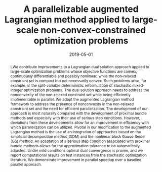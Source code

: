 ---
title: A parallelizable augmented Lagrangian method applied to large-scale non-convex-constrained
  optimization problems
# If group member, use folder name in /content/authors
authors:
  - Natashia Boland
  - Jeffrey Christiansen
  - Brian Dandurand
  - Andrew Eberhard
  - g_fabricio-oliveira
date: 2019-05-01
doi: 10.1007/s10107-018-1253-9

# Schedule page publish date (NOT publication's date).
publishDate: 2017-01-01

# Publication type.
# Legend: 0 = Uncategorized; 1 = Conference paper; 2 = Journal article;
# 3 = Preprint / Working Paper; 4 = Report; 5 = Book; 6 = Book section;
# 7 = Thesis; 8 = Patent
publication_types: ['2']

# Publication name and optional abbreviated publication name. Notice * * on title. # Publication name and optional abbreviated publication name. Quote marks needed for Markdown typesetting
publication: '*Mathematical Programming*'
publication_short: ''

abstract: LWe contribute improvements to a Lagrangian dual solution approach applied
  to large-scale optimization problems whose objective functions are convex, continuously
  differentiable and possibly nonlinear, while the non-relaxed constraint set is compact
  but not necessarily convex. Such problems arise, for example, in the split-variable
  deterministic reformulation of stochastic mixed-integer optimization problems. The
  dual solution approach needs to address the nonconvexity of the non-relaxed constraint
  set while being efficiently implementable in parallel. We adapt the augmented Lagrangian
  method framework to address the presence of nonconvexity in the non-relaxed constraint
  set and the need for efficient parallelization. The development of our approach
  is most naturally compared with the development of proximal bundle methods and especially
  with their use of serious step conditions. However, deviations from these developments
  allow for an improvement in efficiency with which parallelization can be utilized.
  Pivotal in our modification to the augmented Lagrangian method is the use of an
  integration of approaches based on the simplicial decomposition method (SDM) and
  the nonlinear block Gauss-Seidel (GS) method. An adaptation of a serious step condition
  associated with proximal bundle methods allows for the approximation tolerance to
  be automatically adjusted. Under mild conditions optimal dual convergence is proven,
  and we report computational results on test instances from the stochastic optimization
  literature. We demonstrate improvement in parallel speedup over a baseline parallel
  approach.

# Summary. An optional shortened abstract.
summary: 

# Not in use. Could be used for keywords 
tags:
  
featured: false

# links:
url_pdf: ''
url_code: ''
url_dataset: ''
url_poster: ''
url_project: ''
url_slides: ''
url_source: ''
url_video: ''

# Categories
#  These asociate the publications with the icons representing reearch topics and application areas
categories: [Efficient formulation and solution methods]

# Associated Projects (optional).
#   Associate this publication with one or more of your projects.
#   Simply enter your project's folder or file name without extension.
#   E.g. `internal-project` references `content/project/internal-project/index.md`.
#   Otherwise, set `projects: []`.
projects: []

# Featured image
# To use, add an image named `featured.jpg/png` to your page's folder.
# Focal points: Smart, Center, TopLeft, Top, TopRight, Left, Right, BottomLeft, Bottom, BottomRight.
image:
  caption: ''
  focal_point: ''
  preview_only: false
---